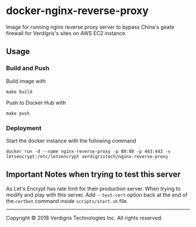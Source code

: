 # docker-nginx-reverse-proxy

Image for running nginx reverse proxy server to bypass China's geate firewall for Verdigris's sites on AWS EC2 instance.

## Usage

### Build and Push
Build image with
```
make build
```

Push to Docker Hub with
```
make push
```

### Deployment
Start the docker instance with the following command
```
docker run -d --name nginx-reverse-proxy -p 80:80 -p 443:443 -v letsencrypt:/etc/letsencrypt verdigristech/nginx-reverse-proxy
```

## Important Notes when trying to test this server
As Let's Encrypt has rate limit for their production server. When trying to modify and play with this server. Add `--test-cert` option back at the end of the `certbot` command inside `scripts/start.sh` file.

---

Copyright © 2018 Verdigris Technologies Inc. All rights reserved.